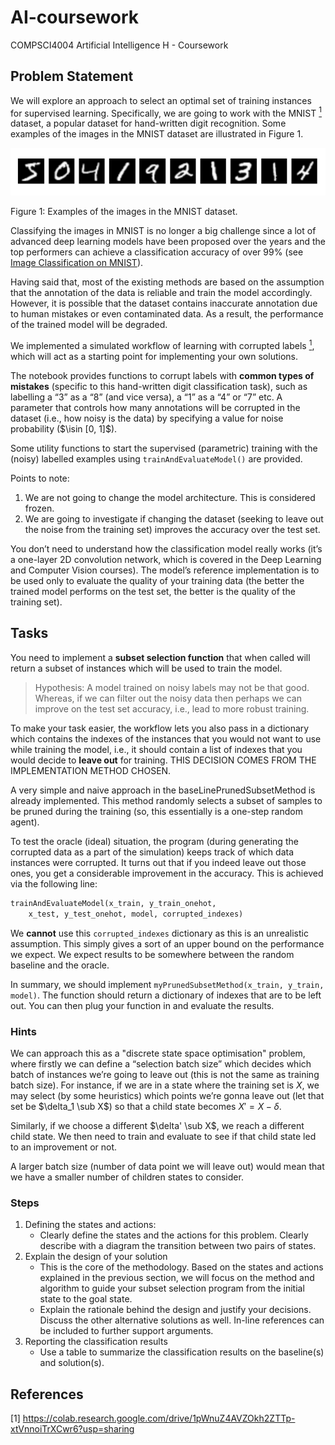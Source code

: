 # AI-coursework
COMPSCI4004 Artificial Intelligence H - Coursework

## Problem Statement

We will explore an approach to select an optimal set of training instances for supervised learning. Specifically, we are going to work with the MNIST [$^1$](#references) dataset, a popular dataset for hand-written digit recognition. Some examples of the images in the MNIST dataset are illustrated in Figure 1.

![Example of images in the MNIST dataset](img/example_MNIST_dataset.png)

Figure 1: Examples of the images in the MNIST dataset.

Classifying the images in MNIST is no longer a big challenge since a lot of advanced deep learning models have been proposed over the years and the top performers can achieve a classification accuracy of over 99% (see [Image Classification on MNIST](https://paperswithcode.com/sota/image-classification-on-mnist)). 

Having said that, most of the existing methods are based on the assumption that the annotation
of the data is reliable and train the model accordingly. However, it is possible that the dataset
contains inaccurate annotation due to human mistakes or even contaminated data. As a result, the
performance of the trained model will be degraded.

We implemented a simulated workflow of learning with corrupted labels [$^1$](#references), which will act as a starting point for implementing your own solutions.

The notebook provides functions to corrupt labels with **common types of mistakes** (specific to this hand-written digit classification task), such as labelling a “3” as a “8” (and vice versa), a “1” as a “4” or “7” etc. A parameter that controls how many annotations will be corrupted in the dataset (i.e., how noisy is the data) by specifying a value for noise probability ($\isin [0, 1]$).

Some utility functions to start the supervised (parametric) training with the (noisy) labelled examples using `trainAndEvaluateModel()` are provided.

Points to note:
1. We are not going to change the model architecture. This is considered frozen.
2. We are going to investigate if changing the dataset (seeking to leave out the noise from the training set) improves the accuracy over the test set.

You don’t need to understand how the classification model really works (it’s a one-layer 2D convolution network, which is covered in the Deep Learning and Computer Vision courses). The model’s reference implementation is to be used only to evaluate the quality of your training data (the better the trained model performs on the test set, the better is the quality of the training set).

## Tasks

You need to implement a **subset selection function** that when called will return a subset of instances which will be used to train the model.

> Hypothesis: A model trained on noisy labels may not be that good. Whereas, if we can filter out the noisy data then perhaps we can improve on the test set accuracy, i.e., lead to more robust training.

To make your task easier, the workflow lets you also pass in a dictionary which contains the indexes of the instances that you would not want to use while training the model, i.e., it should contain a list of indexes that you would decide to **leave out** for training. THIS DECISION COMES FROM THE IMPLEMENTATION METHOD CHOSEN.

A very simple and naive approach in the baseLinePrunedSubsetMethod is already implemented. This method randomly selects a subset of samples to be pruned during the training (so, this essentially is a one-step random agent).

To test the oracle (ideal) situation, the program (during generating the corrupted data as a part of the simulation) keeps track of which data instances were corrupted. It turns out that if you indeed leave out those ones, you get a considerable improvement in the accuracy. This is achieved via the following line:

```python
trainAndEvaluateModel(x_train, y_train_onehot,
    x_test, y_test_onehot, model, corrupted_indexes)
```

We **cannot** use this `corrupted_indexes` dictionary as this is an unrealistic assumption. This simply gives a sort of an upper bound on the performance we expect. We expect results to be somewhere between the random baseline and the oracle.

In summary, we should implement `myPrunedSubsetMethod(x_train, y_train, model)`. The function should return a dictionary of indexes that are to be left out. You can then plug your function in and evaluate the results.


### Hints

We can approach this as a "discrete state space optimisation" problem, where firstly we can define a “selection batch size” which decides which batch of instances we’re going to leave out (this is not the same as training batch size). For instance, if we are in a state where the training set is $X$, we may select (by some heuristics) which points we’re gonna leave out (let that set be $\delta_1 \sub X$) so that a child state becomes $X' = X − \delta$.

Similarly, if we choose a different $\delta' \sub X$, we reach a different child state. We then need to train and evaluate to see if that child state led to an improvement or not.

A larger batch size (number of data point we will leave out) would mean that we have a smaller number of children states to consider.

### Steps

1. Defining the states and actions:
   - Clearly define the states and the actions for this problem. Clearly describe with a diagram the transition between two pairs of states.
2. Explain the design of your solution
   - This is the core of the methodology. Based on the states and actions explained in the previous section, we will focus on the method and algorithm to guide your subset selection program from the initial state to the goal state.
   - Explain the rationale behind the design and justify your decisions. Discuss the other alternative solutions as well. In-line references can be included to further support arguments.
3. Reporting the classification results
   - Use a table to summarize the classification results on the baseline(s) and solution(s).







## References

<!-- [$^1$](#references) -->

[1] https://colab.research.google.com/drive/1pWnuZ4AVZOkh2ZTTp-xtVnnoiTrXCwr6?usp=sharing